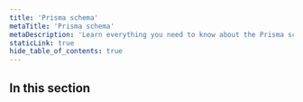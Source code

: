 ```yaml
---
title: 'Prisma schema'
metaTitle: 'Prisma schema'
metaDescription: 'Learn everything you need to know about the Prisma schema.'
staticLink: true
hide_table_of_contents: true
---
```


## In this section

<!-- Subsections -->
